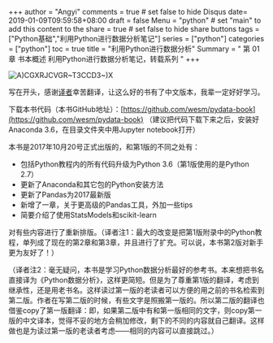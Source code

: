 
+++
author = "Angyi"
comments = true	# set false to hide Disqus
date= 2019-01-09T09:59:58+08:00
draft = false
Menu = "python"		# set "main" to add this content to the 
share = true	# set false to hide share buttons
tags = ["Python基础","利用Python进行数据分析笔记"]
series = ["python"]
categories = ["python"]
toc = true
title = "利用Python进行数据分析"
Summary = " 第 01 章  书本概述 利用Python进行数据分析笔记，转载系列 "
+++

![A)CGXRJCVGR~`T3CCD3~`)X](https://i.imgur.com/Oo4Zcr6.png)

写在开头，感谢[译者](https://github.com/iamseancheney/python_for_data_analysis_2nd_chinese_version)幸苦翻译，让这么好的书有了中文版本，我辈一定好好学习。

下载本书代码（本书GitHub地址）：[https://github.com/wesm/pydata-book](https://github.com/wesm/pydata-book) （建议把代码下载下来之后，安装好Anaconda 3.6，在目录文件夹中用Jupyter notebook打开）

本书是2017年10月20号正式出版的，和第1版的不同之处有：

* 包括Python教程内的所有代码升级为Python 3.6（第1版使用的是Python 2.7）
* 更新了Anaconda和其它包的Python安装方法
* 更新了Pandas为2017最新版
* 新增了一章，关于更高级的Pandas工具，外加一些tips
* 简要介绍了使用StatsModels和scikit-learn

对有些内容进行了重新排版。（译者注1：最大的改变是把第1版附录中的Python教程，单列成了现在的第2章和第3章，并且进行了扩充。可以说，本书第2版对新手更为友好了！）

（译者注2：毫无疑问，本书是学习Python数据分析最好的参考书。本来想把书名直接译为《Python数据分析》，这样更简短。但是为了尊重第1版的翻译，考虑到继承性，还是用老书名。这样读过第一版的老读者可以方便的用之前的书名检索到第二版。作者在写第二版的时候，有些文字是照搬第一版的。所以第二版的翻译也借鉴copy了第一版翻译：即，如果第二版中有和第一版相同的文字，则copy第一版的中文译本，觉得不妥的地方会稍加修改，剩下的不同的内容就自己翻译。这样做也是为读过第一版的老读者考虑——相同的内容可以直接跳过。）

